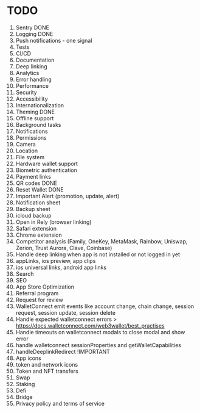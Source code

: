 # TODO

1. Sentry DONE
2. Logging DONE
3. Push notifications - one signal
4. Tests
5. CI/CD
6. Documentation
7. Deep linking
8. Analytics
9. Error handling
10. Performance
11. Security
12. Accessibility
13. Internationalization
14. Theming DONE
15. Offline support
16. Background tasks
17. Notifications
18. Permissions
19. Camera
20. Location
21. File system
22. Hardware wallet support
23. Biometric authentication
24. Payment links
25. QR codes DONE
26. Reset Wallet DONE
27. Important Alert (promotion, update, alert)
28. Notification sheet
29. Backup sheet
30. icloud backup
31. Open in Rely (browser linking)
32. Safari extension
33. Chrome extension
34. Competitor analysis (Family, OneKey, MetaMask, Rainbow, Uniswap, Zerion, Trust Aurora, Clave, Coinbase)
35. Handle deep linking when app is not installed or not logged in yet
36. appLinks, ios preview, app clips
37. ios universal links, android app links
38. Search
39. SEO
40. App Store Optimization
41. Referral program
42. Request for review
43. WalletConnect emit events like account change, chain change, session request, session update, session delete
44. Handle expected walletconnect errors > <https://docs.walletconnect.com/web3wallet/best_practises>
45. Handle timeouts on walletconnect modals to close modal and show error
46. handle walletconnect sessionProperties and getWalletCapabilities
47. handleDeeplinkRedirect !IMPORTANT
48. App icons
49. token and network icons
50. Token and NFT transfers
51. Swap
52. Staking
53. Defi
54. Bridge
55. Privacy policy and terms of service